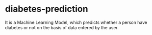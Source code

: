 # diabetes-prediction
It is a Machine Learning Model, which predicts whether a person have diabetes or not on the basis of data entered by the user.

